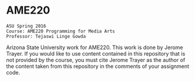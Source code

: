 # AME220
	ASU Spring 2016
	Course: AME220 Programming for Media Arts
	Professor: Tejaswi Linge Gowda

Arizona State University work for AME220. This work is done by Jerome Trayer.
If you would like to use content contained in this repository that is not provided by the course, you must cite Jerome Trayer as the author of the content taken from this repository in the comments of your assignment code.
